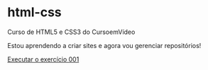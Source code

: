# html-css
 Curso de HTML5 e CSS3 do CursoemVídeo

Estou aprendendo a criar sites e agora vou gerenciar repositórios!

<a href="https://elainyjorge.github.io/html-css/exercicios/ex001/index.html">Executar o exercício 001</a>

